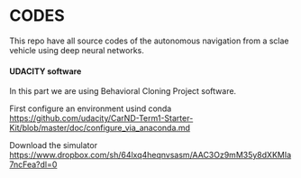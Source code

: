 # CODES

This repo have all source codes of the autonomous navigation from a sclae vehicle using deep neural networks.

#### UDACITY software
In this part we are using Behavioral Cloning Project software.

First configure an environment usind conda https://github.com/udacity/CarND-Term1-Starter-Kit/blob/master/doc/configure_via_anaconda.md

Download the simulator https://www.dropbox.com/sh/64lxq4heqnvsasm/AAC3Oz9mM35y8dXKMIa7ncFea?dl=0




